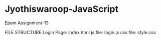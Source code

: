 # Jyothiswaroop-JavaScript
Epam Assignment-13

FILE STRUCTURE
Login Page: index.html
js file: login.js
css file: style.css
